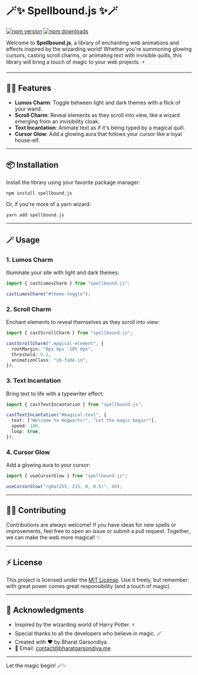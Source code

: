 # 🪄✨ Spellbound.js ✨🪄

[![npm version](https://img.shields.io/npm/v/spellbound.js.svg?style=flat-square)](https://www.npmjs.com/package/spellbound.js)
[![npm downloads](https://img.shields.io/npm/dm/spellbound.js.svg?style=flat-square)](https://www.npmjs.com/package/spellbound.js)

Welcome to **Spellbound.js**, a library of enchanting web animations and effects inspired by the wizarding world! Whether you're summoning glowing cursors, casting scroll charms, or animating text with invisible quills, this library will bring a touch of magic to your web projects. ⚡

---

## 🧙‍♂️ Features

- **Lumos Charm**: Toggle between light and dark themes with a flick of your wand.
- **Scroll Charm**: Reveal elements as they scroll into view, like a wizard emerging from an invisibility cloak.
- **Text Incantation**: Animate text as if it's being typed by a magical quill.
- **Cursor Glow**: Add a glowing aura that follows your cursor like a loyal house-elf.

---

## 📦 Installation

Install the library using your favorite package manager:

```bash
npm install spellbound.js
```

Or, if you're more of a yarn wizard:

```bash
yarn add spellbound.js
```

---

## 🪄 Usage

### 1. **Lumos Charm**
Illuminate your site with light and dark themes:

```typescript
import { castLumosCharm } from "spellbound.js";

castLumosCharm("#theme-toggle");
```

### 2. **Scroll Charm**
Enchant elements to reveal themselves as they scroll into view:

```typescript
import { castScrollCharm } from "spellbound.js";

castScrollCharm(".magical-element", {
  rootMargin: "0px 0px -10% 0px",
  threshold: 0.1,
  animationClass: "sb-fade-in",
});
```

### 3. **Text Incantation**
Bring text to life with a typewriter effect:

```typescript
import { castTextIncantation } from "spellbound.js";

castTextIncantation("#magical-text", {
  text: ["Welcome to Hogwarts!", "Let the magic begin!"],
  speed: 100,
  loop: true,
});
```

### 4. **Cursor Glow**
Add a glowing aura to your cursor:

```typescript
import { useCursorGlow } from "spellbound.js";

useCursorGlow("rgba(255, 215, 0, 0.5)", 60);
```

---

## 🧙‍♀️ Contributing

Contributions are always welcome! If you have ideas for new spells or improvements, feel free to open an issue or submit a pull request. Together, we can make the web more magical! ✨

---

## ⚡ License

This project is licensed under the [MIT License](LICENSE). Use it freely, but remember: with great power comes great responsibility (and a touch of magic).

---

## 🌟 Acknowledgments

- Inspired by the wizarding world of Harry Potter. ⚡
- Special thanks to all the developers who believe in magic. 🪄
- Created with ❤️ by Bharat Garsondiya.
- 📧 Email: contact@bharatgarsondiya.me

---

Let the magic begin! 🪄✨
